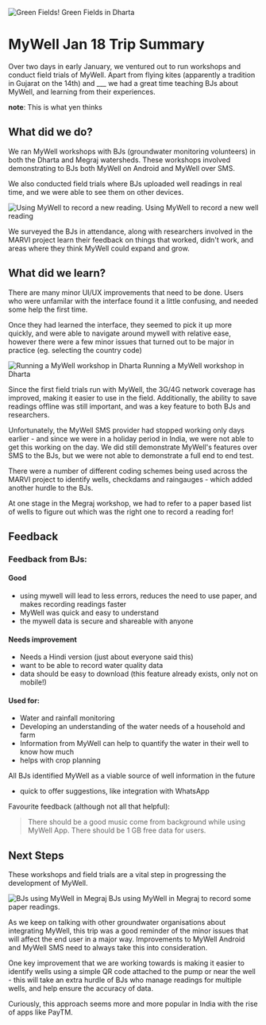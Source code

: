 ![Green Fields!]({{site.baseurl}}/mywell/IMG_5908.jpg)
Green Fields in Dharta

# MyWell Jan 18 Trip Summary

Over two days in early January, we ventured out to run workshops and conduct field trials of MyWell. Apart from flying kites (apparently a tradition in Gujarat on the 14th) and ___ we had a great time teaching BJs about MyWell, and learning from their experiences.

__note__: This is what yen thinks

## What did we do?

We ran MyWell workshops with BJs (groundwater monitoring volunteers) in both the Dharta and Megraj watersheds. These workshops involved demonstrating to BJs both MyWell on Android and MyWell over SMS.

We also conducted field trials where BJs uploaded well readings in real time, and we were able to see them on other devices.

![Using MyWell to record a new reading.]({{site.baseurl}}/mywell/well_reading.jpg)
Using MyWell to record a new well reading


We surveyed the BJs in attendance, along with researchers involved in the MARVI project learn their feedback on things that worked, didn't work, and areas where they think MyWell could expand and grow.


## What did we learn?

There are many minor UI/UX improvements that need to be done. Users who were unfamilar with the interface found it a little confusing, and needed some help the first time. 

Once they had learned the interface, they seemed to pick it up more quickly, and were able to navigate around mywell with relative ease, however there were a few minor issues that turned out to be major in practice (eg. selecting the country code)

![Running a MyWell workshop in Dharta]({{site.baseurl}}/mywell/IMG_5883.jpg)
Running a MyWell workshop in Dharta


Since the first field trials run with MyWell, the 3G/4G network coverage has improved, making it easier to use in the field. Additionally, the ability to save readings offline was still important, and was a key feature to both BJs and researchers.

Unfortunately, the MyWell SMS provider had stopped working only days earlier - and since we were in a holiday period in India, we were not able to get this working on the day. We did still demonstrate MyWell's features over SMS to the BJs, but we were not able to demonstrate a full end to end test.

There were a number of different coding schemes being used across the MARVI project to identify wells, checkdams and raingauges - which added another hurdle to the BJs.

At one stage in the Megraj workshop, we had to refer to a paper based list of wells to figure out which was the right one to record a reading for!



## Feedback

### Feedback from BJs:

#### Good
- using mywell will lead to less errors, reduces the need to use paper, and makes recording readings faster
- MyWell was quick and easy to understand
- the mywell data is secure and shareable with anyone


#### Needs improvement
- Needs a Hindi version (just about everyone said this)
- want to be able to record water quality data
- data should be easy to download (this feature already exists, only not on mobile!)


#### Used for:
- Water and rainfall monitoring
- Developing an understanding of the water needs of a household and farm
- Information from MyWell can help to quantify the water in their well to know how much
- helps with crop planning



All BJs identified MyWell as a viable source of well information in the future





- quick to offer suggestions, like integration with WhatsApp

Favourite feedback (although not all that helpful):
>There should be a good music come from background while using MyWell App. There should be 1 GB free data for users.







## Next Steps

These workshops and field trials are a vital step in progressing the development of MyWell.

![BJs using MyWell in Megraj]({{site.baseurl}}/mywell/IMG_5916.jpg)
BJs using MyWell in Megraj to record some paper readings.

As we keep on talking with other groundwater organisations about integrating MyWell, this trip was a good reminder of the minor issues that will affect the end user in a major way. Improvements to MyWell Android and MyWell SMS need to always take this into consideration.

One key improvement that we are working towards is making it easier to identify wells using a simple QR code attached to the pump or near the well - this will take an extra hurdle of BJs who manage readings for multiple wells, and help ensure the accuracy of data.

Curiously, this approach seems more and more popular in India with the rise of apps like PayTM.

